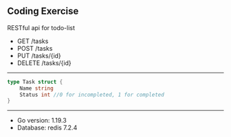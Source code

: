 ## Coding Exercise

RESTful api for todo-list

- GET /tasks
- POST /tasks
- PUT /tasks/{id}
- DELETE /tasks/{id}
----
```go
type Task struct {
    Name string
    Status int //0 for incompleted, 1 for completed
}
```
-----
- Go version: 1.19.3
- Database: redis 7.2.4
